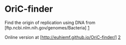 # OriC-finder
Find the origin of replication using DNA from [ftp.ncbi.nlm.nih.gov/genomes/Bacteria] [1]

Online version at
[http://euhiemf.github.io/OriC-finder/] [2]


[1]: [ftp.ncbi.nlm.nih.gov/genomes/Bacteria]
[2]: [http://euhiemf.github.io/OriC-finder/]